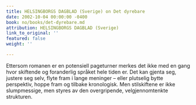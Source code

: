 ```yaml
---
title: HELSINGBORGS DAGBLAD (Sverige) on Det dyrebare
date: 2002-10-04 00:00:00 -0400
book: no/books/det-dyrebare.md
attribution: HELSINGBORGS DAGBLAD (Sverige)
link_to_original: ''
featured: false
weight: ''

---
```

Ettersom romanen er en potensiell pageturner merkes det ikke med en gang hvor skiftende og foranderlig språket hele tiden er. Det kan gjenta seg, justere seg selv, flyte fram i lange meninger – eller plutselig bytte perspektiv, hoppe fram og tilbake kronologisk. Men stilskiftene er ikke slumpmessige, men styres av den overgripende, velgjennomtenkte strukturen.